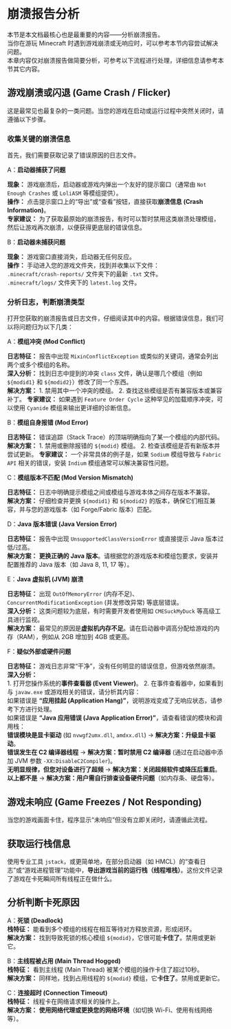 # 崩溃报告分析

本节是本文档最核心也是最重要的内容——分析崩溃报告。  
当你在游玩 Minecraft 时遇到游戏崩溃或无响应时，可以参考本节内容尝试解决问题。  
本章内容仅对崩溃报告做简要分析，可参考以下流程进行处理，详细信息请参考本节其它内容。

## 游戏崩溃或闪退 (Game Crash / Flicker)

这是最常见也最复杂的一类问题。当您的游戏在启动或运行过程中突然关闭时，请遵循以下步骤。

### 收集关键的崩溃信息

首先，我们需要获取记录了错误原因的日志文件。

A：**启动器捕获了问题**

**现象：** 游戏崩溃后，启动器或游戏内弹出一个友好的提示窗口（通常由 `Not Enough Crashes` 或 `LoliASM` 等模组提供）。  
**操作：** 点击提示窗口上的“导出”或“查看”按钮，直接获取**崩溃信息 (Crash Information)**。  
**专家建议：** 为了获取最原始的崩溃报告，有时可以暂时禁用这类崩溃处理模组，然后让游戏再次崩溃，以便获得更底层的错误信息。

B：**启动器未捕获问题**

**现象：** 游戏窗口直接消失，启动器无任何反应。  
**操作：** 手动进入您的游戏文件夹，找到并收集以下文件：  
    `.minecraft/crash-reports/` 文件夹下的最新 `.txt` 文件。  
    `.minecraft/logs/` 文件夹下的 `latest.log` 文件。

### 分析日志，判断崩溃类型

打开您获取的崩溃报告或日志文件，仔细阅读其中的内容。根据错误信息，我们可以将问题归为以下几类：

A：**模组冲突 (Mod Conflict)**

**日志特征：** 报告中出现 `MixinConflictException` 或类似的关键词，通常会列出两个或多个模组的名称。  
**深入分析：** 找到日志中提到的冲突 `class` 文件，确认是哪几个模组（例如 `${modid1}` 和 `${modid2}`）修改了同一个东西。  
**解决方案：**
    1. 禁用其中一个冲突的模组。
    2. 查找这些模组是否有兼容版本或兼容补丁。
**专家建议：** 如果遇到 `Feature Order Cycle` 这种罕见的加载顺序冲突，可以使用 `Cyanide` 模组来输出更详细的诊断信息。

B：**模组自身报错 (Mod Error)**

**日志特征：** 错误追踪（Stack Trace）的顶端明确指向了某一个模组的内部代码。  
**解决方案：**
    1. 禁用或删除报错的 `${modid}` 模组。
    2. 检查该模组是否有新版本并尝试更新。
**专家建议：** 一个非常具体的例子是，如果 `Sodium` 模组导致与 `Fabric API` 相关的错误，安装 `Indium` 模组通常可以解决兼容性问题。

C：**模组版本不匹配 (Mod Version Mismatch)**

**日志特征：** 日志中明确提示模组之间或模组与游戏本体之间存在版本不兼容。  
**解决方案：** 仔细检查并更换 `${modid1}` 和 `${modid2}` 的版本，确保它们相互兼容，并与您的游戏版本（如 Forge/Fabric 版本）匹配。

D：**Java 版本错误 (Java Version Error)**

**日志特征：** 报告中出现 `UnsupportedClassVersionError` 或直接提示 Java 版本过低/过高。  
**解决方案：** **更换正确的 Java 版本**。请根据您的游戏版本和模组包要求，安装并配置推荐的 Java 版本（如 Java 8, 11, 17 等）。

E：**Java 虚拟机 (JVM) 崩溃**

**日志特征：** 出现 `OutOfMemoryError` (内存不足)、`ConcurrentModificationException` (并发修改异常) 等底层错误。  
**深入分析：** 这类问题较为底层，有时需要开发者使用如 `CMESuckMyDuck` 等高级工具进行监视。  
**解决方案：** 最常见的原因是**虚拟机内存不足**。请在启动器中调高分配给游戏的内存（RAM），例如从 2GB 增加到 4GB 或更高。

F：**疑似外部或硬件问题**

**日志特征：** 游戏日志非常“干净”，没有任何明显的错误信息，但游戏依然崩溃。  
**深入分析：**  
    1. 打开您操作系统的**事件查看器 (Event Viewer)**。
    2. 在事件查看器中，如果看到与 `javaw.exe` 或游戏相关的错误，请分析其内容：  
        如果错误是 **“应用挂起 (Application Hang)”**，说明游戏变成了无响应状态，请参考下方进行处理。  
        如果错误是 **“Java 应用错误 (Java Application Error)”**，请查看错误的模块和调用栈：  
            **错误模块是显卡驱动** (如 `nvwgf2umx.dll`, `amdxx.dll`) → **解决方案：升级显卡驱动**。  
            **错误发生在 C2 编译器线程** → **解决方案：暂时禁用 C2 编译器** (通过在启动器中添加 JVM 参数 `-XX:DisableC2Compiler`)。  
            **无明显规律，但您对设备进行了超频** → **解决方案：关闭超频软件或降压后重启**。  
            **以上都不是** → **解决方案：用户需自行排查设备硬件问题**（如内存条、硬盘等）。

## 游戏未响应 (Game Freezes / Not Responding)

当您的游戏画面卡住，程序显示“未响应”但没有立即关闭时，请遵循此流程。

## 获取运行栈信息

使用专业工具 `jstack`，或更简单地，在部分启动器（如 HMCL）的“查看日志”或“游戏进程管理”功能中，**导出游戏当前的运行栈（线程堆栈）**。这份文件记录了游戏在卡死瞬间所有线程正在做什么。

## 分析判断卡死原因

A：**死锁 (Deadlock)**  
    **栈特征：** 能看到多个模组的线程在相互等待对方释放资源，形成闭环。  
    **解决方案：** 找到导致死锁的核心模组 `${modid}`，它很可能**卡住了**。禁用或更新它。

B：**主线程被占用 (Main Thread Hogged)**  
    **栈特征：** 看到主线程 (Main Thread) 被某个模组的操作卡住了超过10秒。  
    **解决方案：** 同样地，找到占用线程的 `${modid}` 模组，它**卡住了**。禁用或更新它。

C：**连接超时 (Connection Timeout)**  
    **栈特征：** 线程卡在网络请求相关的操作上。  
    **解决方案：** **使用网络代理或更换您的网络环境**（如切换 Wi-Fi、使用有线网络等）。
